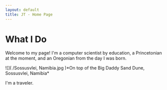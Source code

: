 ```yaml
---
layout: default
title: JT - Home Page
---
```

<h1>What I Do</h1>
<p>Welcome to my page! I'm a computer scientist by education, a Princetonian at the moment, and an Oregonian from the day I was born.</p>
![]( /Sossusvlei, Namibia.jpg )*On top of the Big Daddy Sand Dune, Sossusvlei, Namibia*
<p>I'm a traveler.</p>
